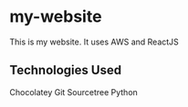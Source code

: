 # my-website

This is my website. It uses AWS and ReactJS

## Technologies Used

Chocolatey
Git
Sourcetree
Python
